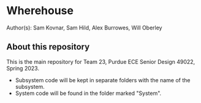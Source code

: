 # Wherehouse

Author(s): Sam Kovnar, Sam Hild, Alex Burrowes, Will Oberley

## About this repository

This is the main repository for Team 23, Purdue ECE Senior Design 49022, Spring 2023.

- Subsystem code will be kept in separate folders with the name of the subsystem.
- System code will be found in the folder marked "System".

